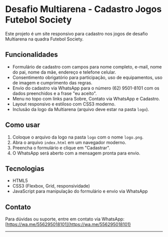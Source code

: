 # Desafio Multiarena - Cadastro Jogos Futebol Society

Este projeto é um site responsivo para cadastro nos jogos de desafio Multiarena na quadra Futebol Society.

## Funcionalidades

- Formulário de cadastro com campos para nome completo, e-mail, nome do pai, nome da mãe, endereço e telefone celular.
- Consentimento obrigatório para participação, uso de equipamentos, uso de imagem e cumprimento das regras.
- Envio do cadastro via WhatsApp para o número (62) 9501-8101 com os dados preenchidos e a frase "eu aceito".
- Menu no topo com links para Sobre, Contato via WhatsApp e Cadastro.
- Layout responsivo e estiloso com CSS3 moderno.
- Inclusão da logo da Multiarena (arquivo deve estar na pasta `logo`).

## Como usar

1. Coloque o arquivo da logo na pasta `logo` com o nome `logo.png`.
2. Abra o arquivo `index.html` em um navegador moderno.
3. Preencha o formulário e clique em "Cadastrar".
4. O WhatsApp será aberto com a mensagem pronta para envio.

## Tecnologias

- HTML5
- CSS3 (Flexbox, Grid, responsividade)
- JavaScript para manipulação do formulário e envio via WhatsApp

## Contato

Para dúvidas ou suporte, entre em contato via WhatsApp: [https://wa.me/556295018101](https://wa.me/556295018101)

---
